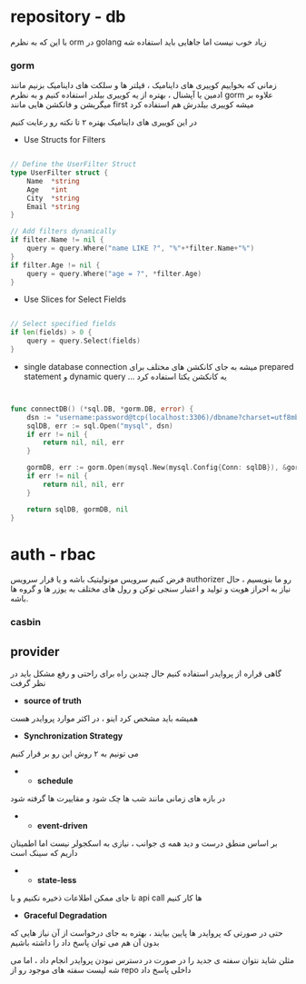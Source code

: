 # repository - db

با این که به نظرم orm  در golang  زیاد خوب نیست اما جاهایی باید استفاده شه

### gorm

زمانی که بخواییم کوییری های داینامیک ، قیلتر ها و سلکت های داینامیک بزنیم مانند ادمین  یا آپشنال ، بهتره از یه کوییری بیلدر استفاده کنیم و به نظرم gorm  علاوه بر میگریشن و فانکشن هایی مانند first میشه کوییری بیلدرش هم استفاده کرد

در این کوییری های داینامیک بهتره ۲ تا نکته رو رعایت کنیم

+ Use Structs for Filters

```go

// Define the UserFilter Struct
type UserFilter struct {
	Name  *string
	Age   *int
	City  *string
	Email *string
}

// Add filters dynamically
if filter.Name != nil {
    query = query.Where("name LIKE ?", "%"+*filter.Name+"%")
}
if filter.Age != nil {
    query = query.Where("age = ?", *filter.Age)
}


```
+ Use Slices for Select Fields

``` go

// Select specified fields
if len(fields) > 0 {
    query = query.Select(fields)
}


```

+ single database connection
میشه به جای کانکشن های مختلف برای prepared statement و dynamic query ... یه کانکشن یکتا استفاده کرد 

```go


func connectDB() (*sql.DB, *gorm.DB, error) {
	dsn := "username:password@tcp(localhost:3306)/dbname?charset=utf8mb4&parseTime=True&loc=Local"
	sqlDB, err := sql.Open("mysql", dsn)
	if err != nil {
		return nil, nil, err
	}

	gormDB, err := gorm.Open(mysql.New(mysql.Config{Conn: sqlDB}), &gorm.Config{})
	if err != nil {
		return nil, nil, err
	}

	return sqlDB, gormDB, nil
}
```

# auth - rbac

فرض کنیم سرویس مونولیتیک باشه و یا قرار سرویس authorizer  رو ما بنویسیم ، حال نیاز به احراز هویت و تولید و اعتبار سنجی توکن و رول های مختلف به یوزر ها و گروه ها باشه.


### casbin






## provider

گاهی قراره از پروایدر استفاده کنیم حال چندین راه برای راحتی و رفع مشکل باید در نظر گرفت

+ **source of truth**

همیشه باید مشخص کرد اینو ، در اکثر موارد پروایدر هست

+ **Synchronization Strategy**

می تونیم به ۲ روش این رو بر قرار کنیم

+ + **schedule**

در بازه های زمانی مانند شب ها چک شود و مقاییرت ها گرفته شود 

+ + **event-driven**

بر اساس منطق  درست و دید همه ی جوانب ، نیازی به اسکجولر نیست اما اطمینان داریم که سینک است 

+ + **state-less**

تا جای ممکن اطلاعات ذخیره نکنیم و با api call  ها کار کنیم


+ **Graceful Degradation**

حتی در صورتی که پروایدر ها پایین بیایند ، بهتره به جای درخواست از آن نیاز هایی که بدون آن هم می توان پاسخ داد را داشته باشیم

مثلن شاید نتوان سفته ی جدید را در صورت در دسترس نبودن پروایدر انجام داد ، اما می شه لیست سفته های موجود رو از repo  داخلی پاسخ داد

